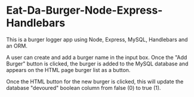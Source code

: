 # Eat-Da-Burger-Node-Express-Handlebars


This is a burger logger app using Node, Express, MySQL, Handlebars and an ORM.

A user can create and add a burger name in the input box. Once the "Add Burger" button is clicked, the burger is added to the MySQL database and appears on the HTML page burger list as a button.  

Once the HTML button for the new burger is clicked, this will update the database "devoured" boolean column from false (0) to true (1).